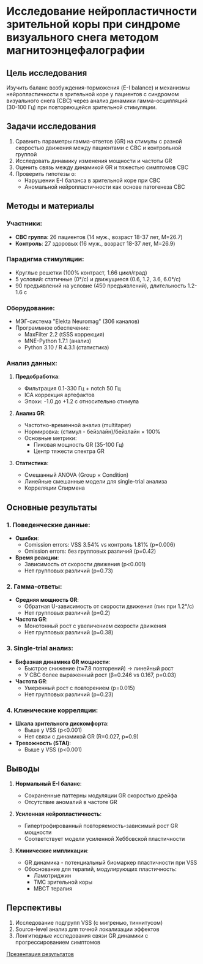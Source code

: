 # Исследование нейропластичности зрительной коры при синдроме визуального снега методом магнитоэнцефалографии

## Цель исследования
Изучить баланс возбуждения-торможения (E-I balance) и механизмы нейропластичности в зрительной коре у пациентов с синдромом визуального снега (СВС) через анализ динамики гамма-осцилляций (30-100 Гц) при повторяющейся зрительной стимуляции.

## Задачи исследования
1. Сравнить параметры гамма-ответов (GR) на стимулы с разной скоростью движения между пациентами с СВС и контрольной группой  
2. Исследовать динамику изменения мощности и частоты GR  
3. Оценить связь между динамикой GR и тяжестью симптомов СВС  
4. Проверить гипотезы о:  
   - Нарушении E-I баланса в зрительной коре при СВС  
   - Аномальной нейропластичности как основе патогенеза СВС  

## Методы и материалы
### Участники:
- **СВС группа**: 26 пациентов (14 муж., возраст 18-37 лет, M=26.7)  
- **Контроль**: 27 здоровых (16 муж., возраст 18-37 лет, M=26.9)  

### Парадигма стимуляции:
- Круглые решетки (100% контраст, 1.66 цикл/град)  
- 5 условий: статичные (0°/с) и движущиеся (0.6, 1.2, 3.6, 6.0°/с)  
- 90 предъявлений на условие (450 предъявлений), длительность 1.2-1.6 с  

### Оборудование:
- МЭГ-система "Elekta Neuromag" (306 каналов)  
- Программное обеспечение:  
  - MaxFilter 2.2 (tSSS коррекция)  
  - MNE-Python 1.7.1 (анализ)  
  - Python 3.10 / R 4.3.1 (статистика)  

### Анализ данных:
1. **Предобработка**:  
   - Фильтрация 0.1-330 Гц + notch 50 Гц  
   - ICA коррекция артефактов  
   - Эпохи: -1.0 до +1.2 с относительно стимула  

2. **Анализ GR**:  
   - Частотно-временной анализ (multitaper)  
   - Нормировка: (стимул - бейзлайн)/бейзлайн × 100%  
   - Основные метрики:  
     - Пиковая мощность GR (35-100 Гц)  
     - Центр тяжести спектра GR  

3. **Статистика**:  
   - Смешанный ANOVA (Group × Condition)  
   - Линейные смешанные модели для single-trial анализа  
   - Корреляции Спирмена  

## Основные результаты
### 1. Поведенческие данные:
- **Ошибки**:  
  - Comission errors: VSS 3.54% vs контроль 1.81% (p=0.006)  
  - Omission errors: без групповых различий (p=0.42)  
- **Время реакции**:  
  - Зависимость от скорости движения (p<0.001)  
  - Нет групповых различий (p=0.73)  

### 2. Гамма-ответы:
- **Средняя мощность GR**:  
  - Обратная U-зависимость от скорости движения (пик при 1.2°/с)  
  - Нет групповых различий (p=0.2)  
- **Частота GR**:  
  - Монотонный рост с увеличением скорости движения  
  - Нет групповых различий (p=0.38)  

### 3. Single-trial анализ:
- **Бифазная динамика GR мощности**:  
  - Быстрое снижение (τ≈7.8 повторений) → линейный рост  
  - У СВС более выраженный рост (β=0.246 vs 0.167, p=0.03)  
- **Частота GR**:  
  - Умеренный рост с повторением (p=0.015)  
  - Нет групповых различий (p=0.23)  

### 4. Клинические корреляции:
- **Шкала зрительного дискомфорта**:  
  - Выше у VSS (p<0.001)  
  - Нет связи с динамикой GR (R=0.027, p=0.9)  
- **Тревожность (STAI)**:  
  - Выше у VSS (p<0.001)  

## Выводы
1. **Нормальный E-I баланс**:  
   - Сохраненные паттерны модуляции GR скоростью дрейфа  
   - Отсутствие аномалий в частоте GR  

2. **Усиленная нейропластичность**:  
   - Гипертрофированный повторяемость-зависимый рост GR мощности  
   - Соответствует модели усиленной Хеббовской пластичности  

3. **Клинические импликации**:  
   - GR динамика - потенциальный биомаркер пластичности при VSS  
   - Обоснование для терапий, модулирующих пластичность:  
     - Ламотриджин  
     - ТМС зрительной коры  
     - MBCT терапия  

## Перспективы
1. Исследование подгрупп VSS (с мигренью, тиннитусом)  
2. Source-level анализ для точной локализации эффектов  
3. Лонгитюдные исследования связи GR динамики с прогрессированием симптомов  

[Презентация результатов](https://github.com/naumovasofiya/MEG-Analysis-of-Neuroplasticity-in-VSS/blob/533bf675c34520fe9e4a6744f912ae1adf3a8ee0/Neuroplasticity_VSS/results/figures_and_presentation/Naumova_presentation.pdf)
